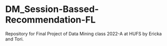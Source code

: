# DM_Session-Bassed-Recommendation-FL
Repository for Final Project of Data Mining class 2022-A at HUFS by Ericka and Tori. 
